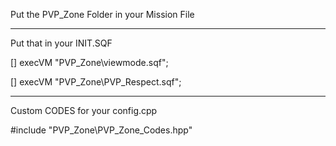 Put the PVP_Zone Folder in your Mission File
_________________________________________________
Put that in your INIT.SQF

[] execVM "PVP_Zone\viewmode.sqf";

[] execVM "PVP_Zone\PVP_Respect.sqf";

__________________________________________________
Custom CODES for your config.cpp


#include "PVP_Zone\PVP_Zone_Codes.hpp"
